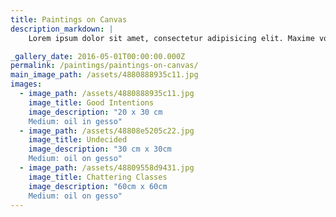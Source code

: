 ```yaml
---
title: Paintings on Canvas
description_markdown: |
    Lorem ipsum dolor sit amet, consectetur adipisicing elit. Maxime voluptate, dicta ex incidunt harum id vitae itaque alias voluptates pariatur! Aliquid expedita rerum autem vel est pariatur, quibusdam consectetur, aliquam!

_gallery_date: 2016-05-01T00:00:00.000Z
permalink: /paintings/paintings-on-canvas/
main_image_path: /assets/4880888935c11.jpg
images:
  - image_path: /assets/4880888935c11.jpg
    image_title: Good Intentions
    image_description: "20 x 30 cm
    Medium: oil in gesso"
  - image_path: /assets/48808e5205c22.jpg
    image_title: Undecided
    image_description: "30 cm x 30cm
    Medium: oil on gesso"
  - image_path: /assets/48809558d9431.jpg
    image_title: Chattering Classes
    image_description: "60cm x 60cm
    Medium: oil on gesso"
---
```

